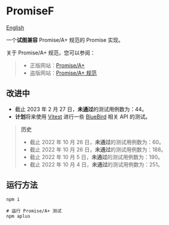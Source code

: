 # PromiseF

[English](https://github.com/3fuyang/promise-f/)

一个**试图兼容** Promise/A+ 规范的 Promise 实现。

关于 Promise/A+ 规范，您可以参阅：

> - 正版网站：[Promise/A+](https://promisesaplus.com/)
> - 盗版网站：[Promise/A+ 规范](https://3fuyang.github.io/blog/promise-a-plus)

## 改进中

- 截止 2023 年 2 月 27 日，**未通过**的测试用例数为：44。
- **计划**将来使用 [Vitest](https://vitest.dev/) 进行一些 [BlueBird](https://bluebirdjs.com/) 相关 API 的测试。

> **历史**
>
> - 截止 2022 年 10 月 26 日，**未通过**的测试用例数为：60。
> - 截止 2022 年 10 月 26 日，**未通过**的测试用例数为：188。
> - 截止 2022 年 10 月 5 日，**未通过**的测试用例数为：190。
> - 截止 2022 年 10 月 4 日，**未通过**的测试用例数为：251。

## 运行方法

```shell
npm i

# 运行 Promise/A+ 测试
npm aplus
```
